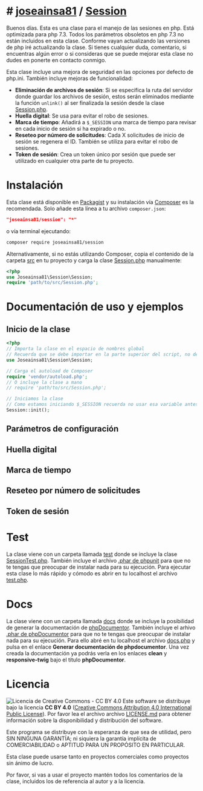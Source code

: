 # # [joseainsa81](https://github.com/joseainsa81) / **[Session](https://github.com/joseainsa81/Session)**

Buenos días.
Esta es una clase para el manejo de las sesiones en php.
Está optimizada para php 7.3. 
Todos los parámetros obsoletos en php 7.3 no están incluidos en esta clase.
Conforme vayan actualizando las versiones de php iré actualizando la clase.
Si tienes cualquier duda, comentario, si encuentras algún error o si consideras que se puede mejorar esta clase no dudes en ponerte en contacto conmigo.

Esta clase incluye una mejora de seguridad en las opciones por defecto de php.ini.
También incluye mejoras de funcionalidad:

- **Eliminación de archivos de sesión**: Si se especifica la ruta del servidor donde guardar los archivos de sesión, estos serán eliminados mediante la función `unlink()` al ser finalizada la sesión desde la clase [Session.php](https://github.com/joseainsa81/Session/blob/master/src/Session.php "Session.php").
- **Huella digital**: Se usa para evitar el robo de sesiones.
- **Marca de tiempo**: Añadirá a `$_SESSION` una marca de tiempo para revisar en cada inicio de sesión si ha expirado o no.
- **Reseteo por número de solicitudes**: Cada X solicitudes de inicio de sesión se regenera el ID. También se utiliza para evitar el robo de sesiones.
- **Token de sesión**: Crea un token único por sesión que puede ser utilizado en cualquier otra parte de tu proyecto.

# Instalación
Esta clase está disponible en [Packagist](https://packagist.org/packages/joseainsa81/session) y su instalación vía [Composer](https://getcomposer.org) es la recomendada. Solo añade esta línea a tu archivo `composer.json`:

```json
"joseainsa81/session": "*"
```

o vía terminal ejecutando:

```sh
composer require joseainsa81/session
```

Alternativamente, si no estás utilizando Composer, copia el contenido de la carpeta [src](https://github.com/joseainsa81/Session/tree/master/src "src") en tu proyecto y carga la clase [Session.php](https://github.com/joseainsa81/Session/blob/master/src/Session.php "Session.php") manualmente:

```php
<?php
use Joseainsa81\Session\Session;
require 'path/to/src/Session.php';
```

# Documentación de uso y ejemplos

## Inicio de la clase

```php
<?php
// Importa la clase en el espacio de nombres global
// Recuerda que se debe importar en la parte superior del script, no dentro de una función
use Joseainsa81\Session\Session;

// Carga el autoload de Composer
require 'vendor/autoload.php';
// O incluye la clase a mano
// require 'path/to/src/Session.php';

// Iniciamos la clase
// Como estamos iniciando $_SESSION recuerda no usar esa variable antes de iniciar la clase
Session::init();
```
## Parámetros de configuración

## Huella digital

## Marca de tiempo

## Reseteo por número de solicitudes

## Token de sesión

# Test

La clase viene con un carpeta llamada [test](https://github.com/joseainsa81/Session/tree/master/test "test") donde se incluye la clase [SessionTest.php](https://github.com/joseainsa81/Session/blob/master/test/SessionTest.php "SessionTest.php"). También incluye el archivo [.phar de phpunit](https://phpunit.readthedocs.io/es/latest/installation.html#php-archive-phar) para que no te tengas que preocupar de instalar nada para su ejecución.
Para ejecutar esta clase lo más rápido y cómodo es abrir en tu localhost el archivo [test.php](https://github.com/joseainsa81/Session/blob/master/test/test.php "test.php").

# Docs

La clase viene con un carpeta llamada [docs](https://github.com/joseainsa81/Session/tree/master/docs "docs") donde se incluye la posibilidad de generar la documentación de [phpDocumentor](https://www.phpdoc.org/). También incluye el arhivo [.phar de phpDocumentor](http://phpdoc.org/phpDocumentor.phar) para que no te tengas que preocupar de instalar nada para su ejecución.
Para ello abré en tu localhost el archivo [docs.php](https://github.com/joseainsa81/Session/blob/master/docs/docs.php "docs.php") y pulsa en el enlace **Generar documentación de phpdocumentor**. Una vez creada la documentación ya podrás verla en los enlaces **clean** y **responsive-twig**
 bajo el título **phpDocumentor**.

# Licencia

![Licencia de Creative Commons - CC BY 4.0](https://i.creativecommons.org/l/by/4.0/88x31.png)
Este software se distribuye bajo la licencia **CC BY 4.0** ([Creative Commons Attribution 4.0 International Public License](https://creativecommons.org/licenses/by/4.0/legalcode.es)). Por favor lea el archivo archivo [LICENSE.md](https://github.com/joseainsa81/Session/blob/master/LICENSE.md "LICENSE.md") para obtener información sobre la disponibilidad y distribución del software.

Este programa se distribuye con la esperanza de que sea de utilidad, pero SIN NINGUNA GARANTÍA; ni siquiera la garantía implícita de COMERCIABILIDAD o APTITUD PARA UN PROPÓSITO EN PARTICULAR.

Esta clase puede usarse tanto en proyectos comerciales como proyectos sin ánimo de lucro.

Por favor, si vas a usar el proyecto mantén todos los comentarios de la clase, incluidos los de referencia al autor y a la licencia.
